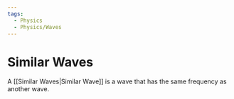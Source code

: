 ```yaml
---
tags:
  - Physics
  - Physics/Waves
---
```

# Similar Waves
A [[Similar Waves|Similar Wave]] is a wave that has the same frequency as another wave.